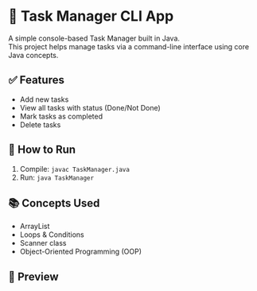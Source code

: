 # 📝 Task Manager CLI App

A simple console-based Task Manager built in Java.  
This project helps manage tasks via a command-line interface using core Java concepts.

## ✅ Features
- Add new tasks
- View all tasks with status (Done/Not Done)
- Mark tasks as completed
- Delete tasks

## 🚀 How to Run
1. Compile: `javac TaskManager.java`
2. Run: `java TaskManager`

## 📚 Concepts Used
- ArrayList
- Loops & Conditions
- Scanner class
- Object-Oriented Programming (OOP)

## 📸 Preview
